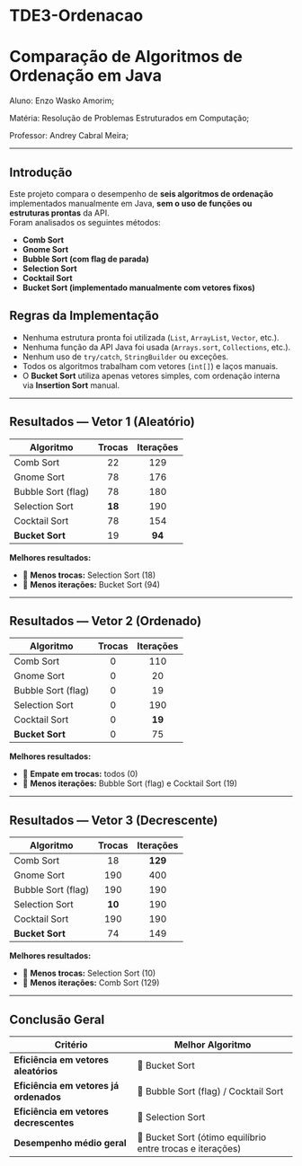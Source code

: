 # TDE3-Ordenacao
# Comparação de Algoritmos de Ordenação em Java

Aluno: Enzo Wasko Amorim;

Matéria: Resolução de Problemas Estruturados em Computação;

Professor: Andrey Cabral Meira;

---
## Introdução
Este projeto compara o desempenho de **seis algoritmos de ordenação** implementados manualmente em Java, **sem o uso de funções ou estruturas prontas** da API.  
Foram analisados os seguintes métodos:

- **Comb Sort**
- **Gnome Sort**
- **Bubble Sort (com flag de parada)**
- **Selection Sort**
- **Cocktail Sort**
- **Bucket Sort (implementado manualmente com vetores fixos)**

##  Regras da Implementação

- Nenhuma estrutura pronta foi utilizada (`List`, `ArrayList`, `Vector`, etc.).
- Nenhuma função da API Java foi usada (`Arrays.sort`, `Collections`, etc.).
- Nenhum uso de `try/catch`, `StringBuilder` ou exceções.
- Todos os algoritmos trabalham com vetores (`int[]`) e laços manuais.
- O **Bucket Sort** utiliza apenas vetores simples, com ordenação interna via **Insertion Sort** manual.

---

## Resultados — Vetor 1 (Aleatório)

| Algoritmo           | Trocas | Iterações |
|----------------------|:------:|:----------:|
| Comb Sort            | 22     | 129        |
| Gnome Sort           | 78     | 176        |
| Bubble Sort (flag)   | 78     | 180        |
| Selection Sort       | **18**     | 190        |
| Cocktail Sort        | 78     | 154        |
| **Bucket Sort**      | 19 | **94**    |

**Melhores resultados:**
- 🥇 **Menos trocas:** Selection Sort (18)
- 🥈 **Menos iterações:** Bucket Sort (94)

---

## Resultados — Vetor 2 (Ordenado)

| Algoritmo           | Trocas | Iterações |
|----------------------|:------:|:----------:|
| Comb Sort            | 0      | 110        |
| Gnome Sort           | 0      | 20         |
| Bubble Sort (flag)   | 0      | 19         |
| Selection Sort       | 0      | 190        |
| Cocktail Sort        | 0      | **19**         |
| **Bucket Sort**      | 0 | 75     |

**Melhores resultados:**
- 🥇 **Empate em trocas:** todos (0)
- 🥇 **Menos iterações:** Bubble Sort (flag) e Cocktail Sort (19)

---

## Resultados — Vetor 3 (Decrescente)

| Algoritmo           | Trocas | Iterações |
|----------------------|:------:|:----------:|
| Comb Sort            | 18     | **129**        |
| Gnome Sort           | 190    | 400        |
| Bubble Sort (flag)   | 190    | 190        |
| Selection Sort       | **10**     | 190        |
| Cocktail Sort        | 190    | 190        |
| **Bucket Sort**      | 74 | 149    |

**Melhores resultados:**
- 🥇 **Menos trocas:** Selection Sort (10)
- 🥈 **Menos iterações:** Comb Sort (129)

---

## Conclusão Geral

| Critério | Melhor Algoritmo |
|-----------|------------------|
| **Eficiência em vetores aleatórios** | 🥇 Bucket Sort |
| **Eficiência em vetores já ordenados** | 🥇 Bubble Sort (flag) / Cocktail Sort |
| **Eficiência em vetores decrescentes** | 🥇 Selection Sort |
| **Desempenho médio geral** | 🥇 Bucket Sort (ótimo equilíbrio entre trocas e iterações) |
